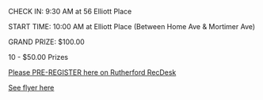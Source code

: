 CHECK IN: 9:30 AM at 56 Elliott Place

START TIME: 10:00 AM at Elliott Place (Between Home Ave & Mortimer Ave)

GRAND PRIZE: $100.00

10 - $50.00 Prizes

[Please PRE-REGISTER here on Rutherford RecDesk](https://rutherfordnj.recdesk.com/Community/Program/Detail?programId=266)

[See flyer here](https://storage.googleapis.com/static.rutherford-nj.com/recreation/posts/BABY%20PARADE%20FLYER%202022.pdf)
